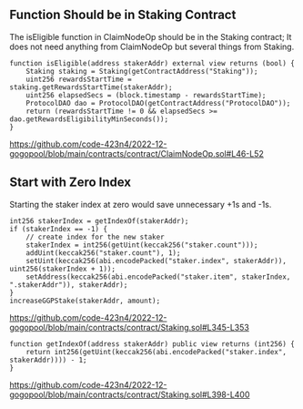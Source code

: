 ## Function Should be in Staking Contract

The isEligible function in ClaimNodeOp should be in the Staking contract;
It does not need anything from ClaimNodeOp but several things from Staking.

	function isEligible(address stakerAddr) external view returns (bool) {
		Staking staking = Staking(getContractAddress("Staking"));
		uint256 rewardsStartTime = staking.getRewardsStartTime(stakerAddr);
		uint256 elapsedSecs = (block.timestamp - rewardsStartTime);
		ProtocolDAO dao = ProtocolDAO(getContractAddress("ProtocolDAO"));
		return (rewardsStartTime != 0 && elapsedSecs >= dao.getRewardsEligibilityMinSeconds());
	}
https://github.com/code-423n4/2022-12-gogopool/blob/main/contracts/contract/ClaimNodeOp.sol#L46-L52

## Start with Zero Index

Starting the staker index at zero would save unnecessary +1s and -1s.

    int256 stakerIndex = getIndexOf(stakerAddr);
    if (stakerIndex == -1) {
        // create index for the new staker
        stakerIndex = int256(getUint(keccak256("staker.count")));
        addUint(keccak256("staker.count"), 1);
        setUint(keccak256(abi.encodePacked("staker.index", stakerAddr)), uint256(stakerIndex + 1));
        setAddress(keccak256(abi.encodePacked("staker.item", stakerIndex, ".stakerAddr")), stakerAddr);
    }
    increaseGGPStake(stakerAddr, amount);
https://github.com/code-423n4/2022-12-gogopool/blob/main/contracts/contract/Staking.sol#L345-L353

	function getIndexOf(address stakerAddr) public view returns (int256) {
		return int256(getUint(keccak256(abi.encodePacked("staker.index", stakerAddr)))) - 1;
	}
https://github.com/code-423n4/2022-12-gogopool/blob/main/contracts/contract/Staking.sol#L398-L400